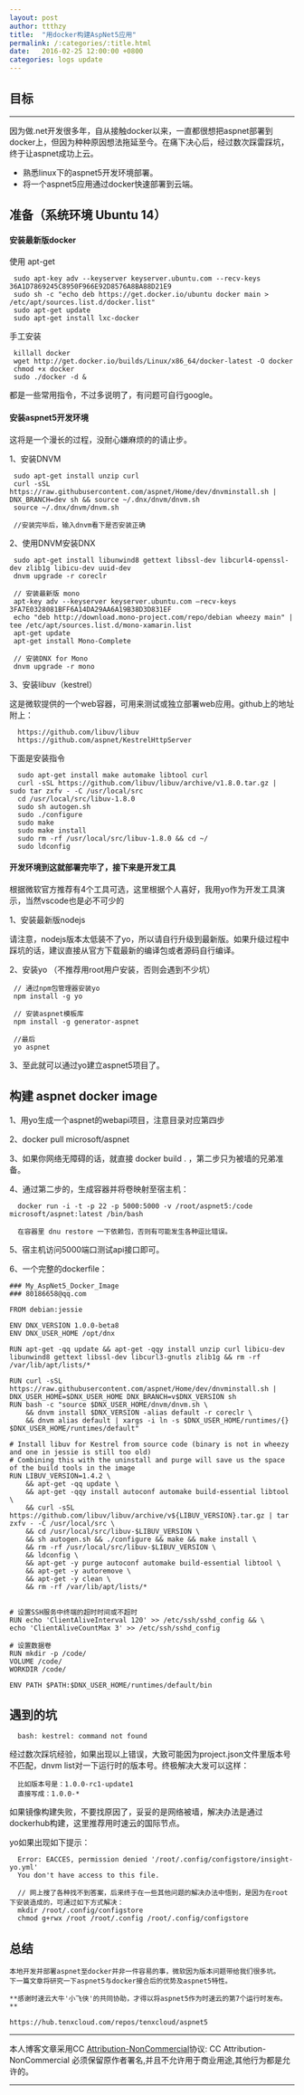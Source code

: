 ```yaml
---
layout: post
author: ttthzy
title:  "用docker构建AspNet5应用"
permalink: /:categories/:title.html
date:   2016-02-25 12:00:00 +0800
categories: logs update
---
```




## 目标
----------
因为做.net开发很多年，自从接触docker以来，一直都很想把aspnet部署到docker上，但因为种种原因想法拖延至今。在痛下决心后，经过数次踩雷踩坑，终于让aspnet成功上云。

- 熟悉linux下的aspnet5开发环境部署。
- 将一个aspnet5应用通过docker快速部署到云端。


## 准备（系统环境 Ubuntu 14）


#### 安装最新版docker

使用 apt-get

     sudo apt-key adv --keyserver keyserver.ubuntu.com --recv-keys 36A1D7869245C8950F966E92D8576A8BA88D21E9
     sudo sh -c "echo deb https://get.docker.io/ubuntu docker main > /etc/apt/sources.list.d/docker.list"
     sudo apt-get update
     sudo apt-get install lxc-docker

手工安装

     killall docker
     wget http://get.docker.io/builds/Linux/x86_64/docker-latest -O docker
     chmod +x docker
     sudo ./docker -d &

都是一些常用指令，不过多说明了，有问题可自行google。



#### 安装aspnet5开发环境
这将是一个漫长的过程，没耐心嫌麻烦的的请止步。

1、安装DNVM

     sudo apt-get install unzip curl
     curl -sSL https://raw.githubusercontent.com/aspnet/Home/dev/dnvminstall.sh | DNX_BRANCH=dev sh && source ~/.dnx/dnvm/dnvm.sh
     source ~/.dnx/dnvm/dnvm.sh

     //安装完毕后，输入dnvm看下是否安装正确

2、使用DNVM安装DNX

     sudo apt-get install libunwind8 gettext libssl-dev libcurl4-openssl-dev zlib1g libicu-dev uuid-dev
     dnvm upgrade -r coreclr

     // 安装最新版 mono
     apt-key adv --keyserver keyserver.ubuntu.com –recv-keys 3FA7E0328081BFF6A14DA29AA6A19B38D3D831EF
     echo "deb http://download.mono-project.com/repo/debian wheezy main" |  tee /etc/apt/sources.list.d/mono-xamarin.list
     apt-get update
     apt-get install Mono-Complete

     // 安装DNX for Mono
     dnvm upgrade -r mono



3、安装libuv（kestrel）

这是微软提供的一个web容器，可用来测试或独立部署web应用。github上的地址附上：

      https://github.com/libuv/libuv
      https://github.com/aspnet/KestrelHttpServer

下面是安装指令

      sudo apt-get install make automake libtool curl
      curl -sSL https://github.com/libuv/libuv/archive/v1.8.0.tar.gz | sudo tar zxfv - -C /usr/local/src
      cd /usr/local/src/libuv-1.8.0
      sudo sh autogen.sh
      sudo ./configure
      sudo make
      sudo make install
      sudo rm -rf /usr/local/src/libuv-1.8.0 && cd ~/
      sudo ldconfig


#### 开发环境到这就部署完毕了，接下来是开发工具

根据微软官方推荐有4个工具可选，这里根据个人喜好，我用yo作为开发工具演示，当然vscode也是必不可少的

1、安装最新版nodejs

   请注意，nodejs版本太低装不了yo，所以请自行升级到最新版。如果升级过程中踩坑的话，建议直接从官方下载最新的编译包或者源码自行编译。

2、安装yo （不推荐用root用户安装，否则会遇到不少坑）

     // 通过npm包管理器安装yo
     npm install -g yo

     // 安装aspnet模板库
     npm install -g generator-aspnet

     //最后
     yo aspnet

3、至此就可以通过yo建立aspnet5项目了。


## 构建 aspnet docker image

1、用yo生成一个aspnet的webapi项目，注意目录对应第四步

2、docker pull microsoft/aspnet

3、如果你网络无障碍的话，就直接 docker build . ，第二步只为被墙的兄弟准备。

4、通过第二步的，生成容器并将卷映射至宿主机：

      docker run -i -t -p 22 -p 5000:5000 -v /root/aspnet5:/code  microsoft/aspnet:latest /bin/bash

      在容器里 dnu restore 一下依赖包，否则有可能发生各种逗比错误。

5、宿主机访问5000端口测试api接口即可。

6、一个完整的dockerfile：

```
### My_AspNet5_Docker_Image
### 80186658@qq.com

FROM debian:jessie

ENV DNX_VERSION 1.0.0-beta8
ENV DNX_USER_HOME /opt/dnx

RUN apt-get -qq update && apt-get -qqy install unzip curl libicu-dev libunwind8 gettext libssl-dev libcurl3-gnutls zlib1g && rm -rf /var/lib/apt/lists/*

RUN curl -sSL https://raw.githubusercontent.com/aspnet/Home/dev/dnvminstall.sh | DNX_USER_HOME=$DNX_USER_HOME DNX_BRANCH=v$DNX_VERSION sh
RUN bash -c "source $DNX_USER_HOME/dnvm/dnvm.sh \
	&& dnvm install $DNX_VERSION -alias default -r coreclr \
	&& dnvm alias default | xargs -i ln -s $DNX_USER_HOME/runtimes/{} $DNX_USER_HOME/runtimes/default"

# Install libuv for Kestrel from source code (binary is not in wheezy and one in jessie is still too old)
# Combining this with the uninstall and purge will save us the space of the build tools in the image
RUN LIBUV_VERSION=1.4.2 \
	&& apt-get -qq update \
	&& apt-get -qqy install autoconf automake build-essential libtool \
	&& curl -sSL https://github.com/libuv/libuv/archive/v${LIBUV_VERSION}.tar.gz | tar zxfv - -C /usr/local/src \
	&& cd /usr/local/src/libuv-$LIBUV_VERSION \
	&& sh autogen.sh && ./configure && make && make install \
	&& rm -rf /usr/local/src/libuv-$LIBUV_VERSION \
	&& ldconfig \
	&& apt-get -y purge autoconf automake build-essential libtool \
	&& apt-get -y autoremove \
	&& apt-get -y clean \
	&& rm -rf /var/lib/apt/lists/*


# 设置SSH服务中终端的超时时间或不超时
RUN echo 'ClientAliveInterval 120' >> /etc/ssh/sshd_config && \
echo 'ClientAliveCountMax 3' >> /etc/ssh/sshd_config

# 设置数据卷
RUN mkdir -p /code/
VOLUME /code/
WORKDIR /code/

ENV PATH $PATH:$DNX_USER_HOME/runtimes/default/bin

```




## 遇到的坑

      bash: kestrel: command not found

经过数次踩坑经验，如果出现以上错误，大致可能因为project.json文件里版本号不匹配，dnvm list对一下运行时的版本号。终极解决大发可以这样：

      比如版本号是：1.0.0-rc1-update1
      直接写成：1.0.0-*

如果镜像构建失败，不要找原因了，妥妥的是网络被墙，解决办法是通过dockerhub构建，这里推荐用时速云的国际节点。


yo如果出现如下提示：

      Error: EACCES, permission denied '/root/.config/configstore/insight-yo.yml'
      You don't have access to this file.

      // 网上搜了各种找不到答案，后来终于在一些其他问题的解决办法中悟到，是因为在root下安装造成的，可通过如下方式解决：
      mkdir /root/.config/configstore
      chmod g+rwx /root /root/.config /root/.config/configstore


## 总结

    本地开发并部署aspnet至docker并非一件容易的事，微软因为版本问题带给我们很多坑。
    下一篇文章将研究一下aspnet5与docker接合后的优势及aspnet5特性。

    **感谢时速云大牛'小飞侠'的共同协助，才得以将aspnet5作为时速云的第7个运行时发布。**
   
    https://hub.tenxcloud.com/repos/tenxcloud/aspnet5




----------

本人博客文章采用CC [Attribution-NonCommercial](https://creativecommons.org/licenses/by-nc-sa/3.0/ "Attribution-NonCommercial")协议: CC Attribution-NonCommercial 必须保留原作者署名,并且不允许用于商业用途,其他行为都是允许的。

----------


[jekyll-docs]: http://jekyllrb.com/docs/home
[jekyll-gh]:   https://github.com/jekyll/jekyll
[jekyll-talk]: https://talk.jekyllrb.com/
